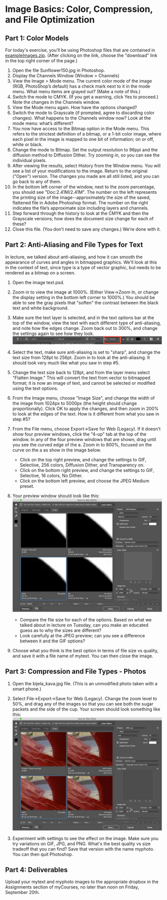 # Image Basics: Color, Compression, and File Optimization


## Part 1: Color Models

For today's exercise, you’ll be using Photoshop files that are contained in [exampleImages.zip](exampleImages.zip). (After clicking on the link, choose the "download" link in the top right corner of the page.)

1. Open the file Sunflower150.jpg in Photoshop.
2. Display the Channels Window (Window > Channels)
3. View the Image > Mode menu. The current color mode of the image (RGB, PhotoShop’s default) has a check mark next to it in the mode menu. What menu items are grayed out? (Make a note of this.)
4. Switch the mode to CMYK. (If you get a warning, click Yes to proceed.) Note the changes in the Channels window.
5. View the Mode menu again. How have the options changed?
6. Switch the mode to Grayscale (if prompted, agree to discarding color changes). What happens to the Channels window now? Look at the mode menu: what’s different?
7. You now have access to the Bitmap option in the Mode menu. This refers to the strictest definition of a bitmap, or a 1-bit color image, where each pixel in the image is mapped to one bit of information; on or off, white or black.
8. Change the mode to Bitmap. Set the output resolution to 96ppi and the diffusion method to Diffusion Dither. Try zooming in, so you can see the individual pixels.
9. After viewing the results, select History from the Window menu. You will see a list of your modifications to the image. Return to the original ("Open") version. The changes you made are all still listed, and you can go back to any of them.
10. In the bottom left corner of the window, next to the zoom percentage, you should see "Doc:2.41M/2.41M". The number on the left represents the printing size of the image--approximately the size of the saved, flattened file in Adobe Photoshop format. The number on the right indicates the file’s approximate size including layers and channels.
11. Step forward through the history to look at the CMYK and then the Grayscale versions; how does the document size change for each of these?
12. Close this file. (You don’t need to save any changes.) We’re done with it.

## Part 2: Anti-Aliasing and File Types for Text

In lecture, we talked about anti-aliasing, and how it can smooth the appearance of curves and angles in bitmapped graphics. We'll look at this in the context of text, since type is a type of vector graphic, but needs to be rendered as a bitmap on a screen.  

1. Open the image text.psd.

2. Zoom in to view the image at 1000%. (Either View->Zoom In, or change the display setting in the bottom left corner to 1000%.) You should be able to see the gray pixels that "soften" the contrast between the black text and white background. 

3. Make sure the text layer is selected, and in the text options bar at the top of the window, view the text with each different type of anti-aliasing, and note how the edges change. Zoom back out to 300%, and change the settings again to see how they look. 
![anti-alising settings](antialias.png)

4. Select the text, make sure anti-aliasing is set to "sharp", and change the text size from 128pt to 256pt. Zoom in to look at the anti-aliasing. It should look very much like what you saw in step #5. 

5. Change the text size back to 128pt, and from the layer menu select "Flatten Image." This will convert the text from vector to bitmapped format; it is now an image of text, and cannot be selected or modified using the text options. 

6. From the Image menu, choose "Image Size", and change the width of the image from 1024px to 5000px (the height should change proportionally). Click OK to apply the changes, and then zoom in 200% to look at the edges of the text. How is it different from what you saw in step #5? 

7. From the File menu, choose Export->Save for Web (Legacy). If it doesn't show four preview windows, click the "4-up" tab at the top of the window. In any of the four preview windows that are shown, drag until you see the curved edge of the a. Zoom in to 800%, focused on the curve on the a as show in the image below.
    - Click on the top right preview, and change the settings to GIF, Selective, 256 colors, Diffusion Dither, and Transparency on. 
    - Click on the bottom right preview, and change the settings to GIF, Selective, 16 colors, No Dither. 
    - Click on the bottom left preview, and choose the JPEG Medium preset.

8. Your preview window  should look like this:
![export window](exportoptions.png)
    - Compare the file size for each of the options. Based on what we talked about in lecture on Tuesday, can you make an educated guess as to why the sizes are different?
    - Look carefully at the JPEG preview; can you see a difference between it and the GIF options?

9. Choose what you think is the best option in terms of file size vs quality, and save it with a file name of mytext. You can then close the image. 

## Part 3:  Compression and File Types - Photos

1.	Open the bijela_kava.jpg file. (This is an unmodified photo taken with a smart phone.)

2. Select File->Export->Save for Web (Legacy). Change the zoom level to 50%, and drag any of the images so that you can see both the sugar packets and the side of the cup. Your screen should look something like this:
![export window](photoOptions.png)

2. Experiment with settings to see the effect on the image. Make sure you try variations on GIF, JPG, and PNG. What's the best quality vs size tradeoff that you can find? Save that version with the name myphoto. You can then quit Photoshop. 

## Part 4:  Deliverables

Upload your mytext and myphoto images to the appropriate dropbox in the Assignments section of myCourses, no later than noon on Friday, September 20th.  
